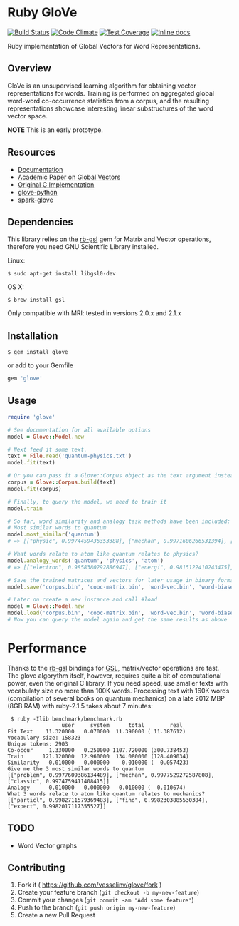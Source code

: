 # Ruby GloVe

[![Build Status](https://travis-ci.org/vesselinv/glove.svg)](https://travis-ci.org/vesselinv/glove)
[![Code Climate](https://codeclimate.com/github/vesselinv/glove/badges/gpa.svg)](https://codeclimate.com/github/vesselinv/glove)
[![Test Coverage](https://codeclimate.com/github/vesselinv/glove/badges/coverage.svg)](https://codeclimate.com/github/vesselinv/glove)
[![Inline docs](http://inch-ci.org/github/vesselinv/glove.svg?branch=master)](http://inch-ci.org/github/vesselinv/glove)

Ruby implementation of Global Vectors for Word Representations.

## Overview

GloVe is an unsupervised learning algorithm for obtaining vector representations for words. Training is performed on aggregated global word-word co-occurrence statistics from a corpus, and the resulting representations showcase interesting linear substructures of the word vector space.

**NOTE** This is an early prototype.

## Resources

- [Documentation](http://www.rubydoc.info/github/vesselinv/glove)
- [Academic Paper on Global Vectors](http://nlp.stanford.edu/projects/glove/glove.pdf)
- [Original C Implementation](http://nlp.stanford.edu/projects/glove/)
- [glove-python](https://github.com/maciejkula/glove-python)
- [spark-glove](https://github.com/petro-rudenko/spark-glove)

## Dependencies

This library relies on the [rb-gsl](http://blackwinter.github.io/rb-gsl) gem for Matrix and Vector operations, therefore you need GNU Scientific Library installed.

Linux:

    $ sudo apt-get install libgsl0-dev

OS X:

    $ brew install gsl

Only compatible with MRI: tested in versions 2.0.x and 2.1.x

## Installation

```
$ gem install glove
```

or add to your Gemfile

```ruby
gem 'glove'
```

## Usage

```ruby
require 'glove'

# See documentation for all available options
model = Glove::Model.new

# Next feed it some text.
text = File.read('quantum-physics.txt')
model.fit(text)

# Or you can pass it a Glove::Corpus object as the text argument instead
corpus = Glove::Corpus.build(text)
model.fit(corpus)

# Finally, to query the model, we need to train it
model.train

# So far, word similarity and analogy task methods have been included:
# Most similar words to quantum
model.most_similar('quantum')
# => [["physic", 0.9974459436353388], ["mechan", 0.9971606266531394], ["theori", 0.9965966776283189]]

# What words relate to atom like quantum relates to physics?
model.analogy_words('quantum', 'physics', 'atom')
# => [["electron", 0.9858380292886947], ["energi", 0.9815122410243475], ["photon", 0.9665073849076669]]

# Save the trained matrices and vectors for later usage in binary formats
model.save('corpus.bin', 'cooc-matrix.bin', 'word-vec.bin', 'word-biases.bin')

# Later on create a new instance and call #load
model = Glove::Model.new
model.load('corpus.bin', 'cooc-matrix.bin', 'word-vec.bin', 'word-biases.bin')
# Now you can query the model again and get the same results as above
```

# Performance

Thanks to the [rb-gsl](https://github.com/blackwinter/rb-gsl) bindings for
[GSL](https://www.gnu.org/software/gsl/), matrix/vector operations are fast. The
glove algorythm itself, however, requires quite a bit of computational power, even
the original C library. If you need speed, use smaller texts with vocabulaty size
no more than 100K words. Processing text with 160K words (compilation of several
books on quantum mechanics) on a late 2012 MBP (8GB RAM) with ruby-2.1.5 takes
about 7 minutes:

     $ ruby -Ilib benchmark/benchmark.rb
                     user     system      total        real
    Fit Text    11.320000   0.070000  11.390000 ( 11.387612)
    Vocabulary size: 158323
    Unique tokens: 2903
    Co-occur     1.330000   0.250000 1107.720000 (300.738453)
    Train      121.120000  12.960000  134.080000 (128.409034)
    Similarity   0.010000   0.000000    0.010000 (  0.057423)
    Give me the 3 most similar words to quantum
    [["problem", 0.9977609386134489], ["mechan", 0.9977529272587808], ["classic", 0.9974759411408415]]
    Analogy      0.010000   0.000000   0.010000 (  0.010674)
    What 3 words relate to atom like quantum relates to mechanics?
    [["particl", 0.9982711579369483], ["find", 0.9982303885530384], ["expect", 0.9982017117355527]]


## TODO

- Word Vector graphs

## Contributing

1. Fork it ( https://github.com/vesselinv/glove/fork )
2. Create your feature branch (`git checkout -b my-new-feature`)
3. Commit your changes (`git commit -am 'Add some feature'`)
4. Push to the branch (`git push origin my-new-feature`)
5. Create a new Pull Request
